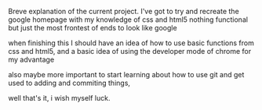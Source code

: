 Breve explanation of the current project.
I've got to try and recreate the google homepage with my knowledge of css and html5
nothing functional but just the most frontest of ends to look like google

when finishing this I should have an idea of how to use basic functions from css and html5, and a basic idea of using the developer mode of chrome for my advantage

also maybe more important to start learning about how to use git and get used to adding and commiting things, 

well that's it, i wish myself luck.
